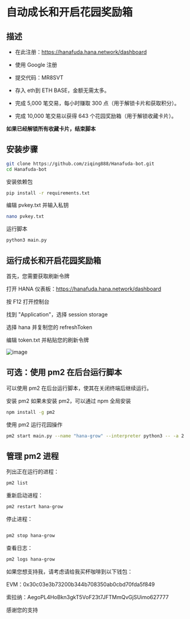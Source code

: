 # 自动成长和开启花园奖励箱


## 描述
- 在此注册：https://hanafuda.hana.network/dashboard
- 使用 Google 注册
- 提交代码：MR8SVT

- 存入 eth到 ETH BASE，金额无需太多。
- 完成 5,000 笔交易，每小时赚取 300 点（用于解锁卡片和获取积分）。
- 完成 10,000 笔交易以获得 643 个花园奖励箱（用于解锁收藏卡片）。

**如果已经解锁所有收藏卡片，结束脚本**

## 安装步骤
```bash
git clone https://github.com/ziqing888/Hanafuda-bot.git
cd Hanafuda-bot
```
安装依赖包
```bash
pip install -r requirements.txt

```
编辑 pvkey.txt 并输入私钥
```bash
nano pvkey.txt
```
运行脚本
```bash
python3 main.py
```
## 运行成长和开启花园奖励箱
首先，您需要获取刷新令牌

打开 HANA 仪表板：https://hanafuda.hana.network/dashboard

按 F12 打开控制台

找到 "Application"，选择 session storage

选择 hana 并复制您的 refreshToken

编辑 token.txt 并粘贴您的刷新令牌

![image](https://github.com/user-attachments/assets/fda26b50-6727-4b58-b957-5a6b92a59b90)

## 可选：使用 pm2 在后台运行脚本
可以使用 pm2 在后台运行脚本，使其在关闭终端后继续运行。

安装 pm2
如果未安装 pm2，可以通过 npm 全局安装
```bash
npm install -g pm2
```
使用 pm2  运行花园操作
```bash
pm2 start main.py --name "hana-grow" --interpreter python3 -- -a 2
```
## 管理 pm2 进程
列出正在运行的进程：
```bash
pm2 list
```
重新启动进程：
```bash
pm2 restart hana-grow
```
停止进程：
```bash

pm2 stop hana-grow
```
查看日志：
```bash
pm2 logs hana-grow
```
如果您想支持我，请考虑请给我买杯咖啡到以下钱包：

EVM：0x30c03e3b73200b344b708350ab0cbd70fda5f849

索拉纳：AegoPL4HoBkn3gkT5VoF23t7JFTMmQvGjSUimo627777

感谢您的支持


